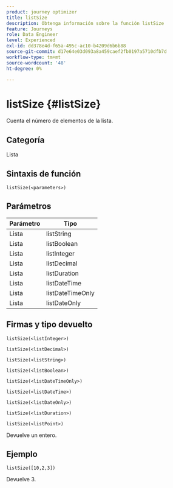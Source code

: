 ```yaml
---
product: journey optimizer
title: listSize
description: Obtenga información sobre la función listSize
feature: Journeys
role: Data Engineer
level: Experienced
exl-id: dd378e4d-f65a-495c-ac10-b4209d6b6b88
source-git-commit: d17e64e03d093a8a459caef2fb0197a5710dfb7d
workflow-type: tm+mt
source-wordcount: '48'
ht-degree: 0%

---
```


# listSize {#listSize}

Cuenta el número de elementos de la lista.

## Categoría

Lista

## Sintaxis de función

`listSize(<parameters>)`

## Parámetros

| Parámetro | Tipo |
|-----------|------------------|
| Lista | listString |
| Lista | listBoolean |
| Lista | listInteger |
| Lista | listDecimal |
| Lista | listDuration |
| Lista | listDateTime |
| Lista | listDateTimeOnly |
| Lista | listDateOnly |

## Firmas y tipo devuelto

`listSize(<listInteger>)`

`listSize(<listDecimal>)`

`listSize(<listString>)`

`listSize(<listBoolean>)`

`listSize(<listDateTimeOnly>)`

`listSize(<listDateTime>)`

`listSize(<listDateOnly>)`

`listSize(<listDuration>)`

`listSize(<listPoint>)`

Devuelve un entero.

## Ejemplo

`listSize([10,2,3])`

Devuelve 3.

